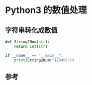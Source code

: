 <!-- toc -->
# Python3 的数值处理

## 字符串转化成数值

```python
def String2Num(str):
    return int(str)

if __name__ == "__main__":
    print(String2Num("123456"))
```

## 参考
